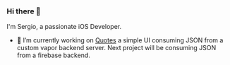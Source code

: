 ### Hi there 👋

I'm Sergio, a passionate iOS Developer.

- 🔭 I’m currently working on [Quotes](https://github.com/SwiftSergio/quotes) a simple UI consuming JSON from a custom vapor backend server. Next project will be consuming JSON from a firebase backend.
<!--
**SwiftSergio/SwiftSergio** is a ✨ _special_ ✨ repository because its `README.md` (this file) appears on your GitHub profile.

Here are some ideas to get you started:


- 🌱 I’m currently learning ...
- 👯 I’m looking to collaborate on ...
- 🤔 I’m looking for help with ...
- 💬 Ask me about ...
- 📫 How to reach me: ...
- 😄 Pronouns: ...
- ⚡ Fun fact: ...
-->

